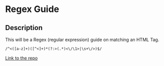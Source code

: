 # Regex Guide

## Description
This will be a Regex (regular expression) guide on matching an HTML Tag.

```
/^<([a-z]+)([^<]+)*(?:>(.*)<\/\1>|\s+\/>)$/
```

[Link to the repo](https://github.com/palhambra/Regex-HowTo)